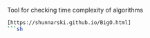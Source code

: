 Tool for checking time complexity of algorithms
```sh
[https://shunnarski.github.io/BigO.html]
```sh
